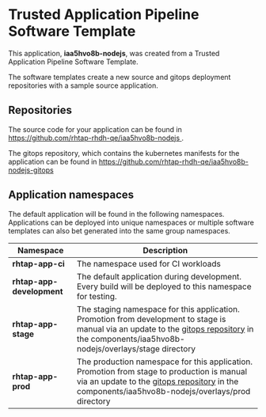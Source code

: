 # Trusted Application Pipeline Software Template

This application, **iaa5hvo8b-nodejs**, was created from a Trusted Application Pipeline Software Template.

The software templates create a new source and gitops deployment repositories with a sample source application. 

## Repositories

The source code for your application can be found in [https://github.com/rhtap-rhdh-qe/iaa5hvo8b-nodejs ](https://github.com/rhtap-rhdh-qe/iaa5hvo8b-nodejs ).
 
The gitops repository, which contains the kubernetes manifests for the application can be found in 
[https://github.com/rhtap-rhdh-qe/iaa5hvo8b-nodejs-gitops ](https://github.com/rhtap-rhdh-qe/iaa5hvo8b-nodejs-gitops ) 

## Application namespaces 

The default application will be found in the following namespaces. Applications can be deployed into unique namespaces or multiple software templates can also bet generated into the same group namespaces.  

|  Namespace   |  Description   |  
| -------- | -------- |
| **rhtap-app-ci** | The namespace used for CI workloads |
| **rhtap-app-development** | The default application during development. Every build will be deployed to this namespace for testing. |
| **rhtap-app-stage** | The staging namespace for this application. Promotion from development to stage is manual via an update to the [gitops repository](https://github.com/rhtap-rhdh-qe/iaa5hvo8b-nodejs-gitops ) in the components/iaa5hvo8b-nodejs/overlays/stage directory |
| **rhtap-app-prod** | The production namespace for this application. Promotion from stage to production is manual via an update to the [gitops repository](https://github.com/rhtap-rhdh-qe/iaa5hvo8b-nodejs-gitops ) in the components/iaa5hvo8b-nodejs/overlays/prod directory |